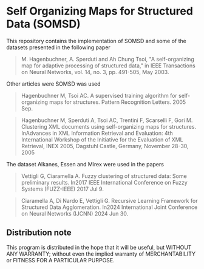# Self Organizing Maps for Structured Data (SOMSD)

This repository contains the implementation of SOMSD and some of the datasets presented in the following paper

> M. Hagenbuchner, A. Sperduti and Ah Chung Tsoi, "A self-organizing map for adaptive processing of structured data," in IEEE Transactions on Neural Networks, vol. 14, no. 3, pp. 491-505, May 2003.

Other articles were SOMSD was used

> Hagenbuchner M, Tsoi AC. A supervised training algorithm for self-organizing maps for structures. Pattern Recognition Letters. 2005 Sep.

> Hagenbuchner M, Sperduti A, Tsoi AC, Trentini F, Scarselli F, Gori M. Clustering XML documents using self-organizing maps for structures. InAdvances in XML Information Retrieval and Evaluation: 4th International Workshop of the Initiative for the Evaluation of XML Retrieval, INEX 2005, Dagstuhl Castle, Germany, November 28-30, 2005

The dataset Alkanes, Essen and Mirex were used in the papers

> Vettigli G, Ciaramella A. Fuzzy clustering of structured data: Some preliminary results. In2017 IEEE International Conference on Fuzzy Systems (FUZZ-IEEE) 2017 Jul 9.

> Ciaramella A, Di Nardo E, Vettigli G. Recursive Learning Framework for Structured Data Agglomeration. In2024 International Joint Conference on Neural Networks (IJCNN) 2024 Jun 30. 


## Distribution note

This program is distributed in the hope that it will be useful, but WITHOUT ANY WARRANTY; without even the implied warranty of MERCHANTABILITY or FITNESS FOR A PARTICULAR PURPOSE.

